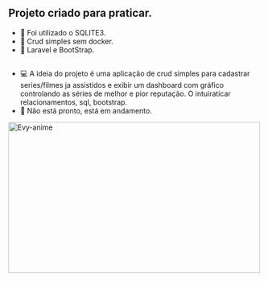 ## Projeto criado para praticar.

- 😬 Foi utilizado o SQLITE3.
- 😬 Crud simples sem docker.
- 😬 Laravel e BootStrap.
##

- 💻 A ideia do projeto é uma aplicação de crud simples para cadastrar series/filmes ja assistidos e exibir um dashboard
 com gráfico controlando as séries de melhor e pior reputação. O intuiraticar relacionamentos, sql, bootstrap.
- 📌 Não está pronto, está em andamento.

<div>
 <img align="center" alt="Evy-anime" height="300" width="500" src="https://cdn.discordapp.com/attachments/786276901278056458/876037563222204416/unknown.png">
</div>

